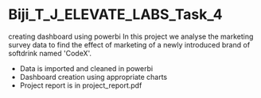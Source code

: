 # Biji_T_J_ELEVATE_LABS_Task_4
creating dashboard using powerbi
In this project we analyse the marketing survey data to find the effect of marketing of a newly introduced brand of softdrink named 'CodeX'.
* Data is imported and cleaned in powerbi
* Dashboard creation using appropriate charts
* Project report is in project_report.pdf
